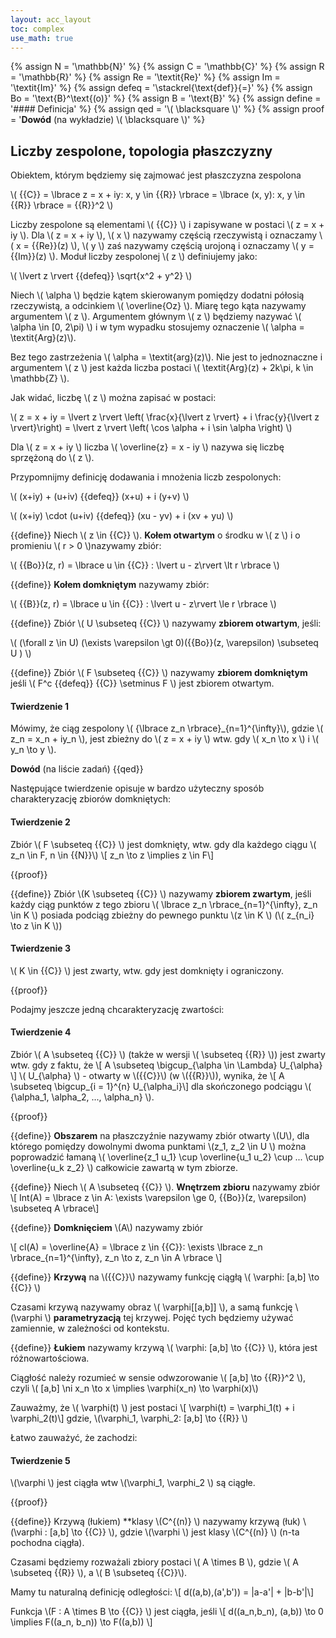 ```yaml
---
layout: acc_layout
toc: complex
use_math: true
---
```

<!-- MathJax shortcuts -->
{% assign N = '\mathbb{N}' %}
{% assign C = '\mathbb{C}' %}
{% assign R = '\mathbb{R}' %}
{% assign Re = '\textit{Re}' %}
{% assign Im = '\textit{Im}' %}
{% assign defeq = '\stackrel{\text{def}}{=}' %}
{% assign Bo = '\text{B}^\text{(o)}' %}
{% assign B = '\text{B}' %}
{% assign define = '#### Definicja' %}
{% assign qed = '\\( \blacksquare \\)' %}
{% assign proof = '**Dowód** (na wykładzie) \\( \blacksquare \\)' %}

Liczby zespolone, topologia płaszczyzny
---

Obiektem, którym będziemy się zajmować jest płaszczyzna zespolona

\\( {{C}} = \lbrace z = x + iy: x, y \in {{R}} \rbrace = \lbrace (x, y): x, y \in {{R}} \rbrace = {{R}}^2 \\)

Liczby zespolone są elementami \\( {{C}} \\) i zapisywane w postaci \\( z = x + iy \\).
Dla \\( z = x + iy \\), \\( x \\) nazywamy częścią rzeczywistą i oznaczamy \\( x = {{Re}}(z) \\), 
\\( y \\) zaś nazywamy częścią urojoną i oznaczamy \\( y = {{Im}}(z) \\).
Moduł liczby zespolonej \\( z \\) definiujemy jako: 

\\( \lvert z \rvert {{defeq}} \sqrt{x^2 + y^2} \\)

Niech \\( \alpha \\) będzie kątem skierowanym pomiędzy dodatni półosią rzeczywistą, a odcinkiem \\( \overline{Oz} \\). Miarę tego kąta nazywamy argumentem \\( z \\).
Argumentem głównym \\( z \\) będziemy nazywać \\( \alpha \in [0, 2\pi) \\) i w tym wypadku stosujemy oznaczenie \\( \alpha = \textit{Arg}(z)\\). 

Bez tego zastrzeżenia \\( \alpha = \textit{arg}(z)\\). Nie jest to jednoznaczne i argumentem \\( z \\) jest każda liczba postaci \\( \textit{Arg}(z) + 2k\pi, k \in \mathbb{Z} \\).

Jak widać, liczbę \\( z \\) można zapisać w postaci:

\\( z = x + iy = \lvert z \rvert \left( \frac{x}{\lvert z \rvert} + i \frac{y}{\lvert z \rvert}\right) = \lvert z \rvert \left( \cos \alpha + i \sin \alpha \right) \\)

Dla \\( z = x + iy \\) liczba \\( \overline{z} = x - iy \\) nazywa się liczbę sprzężoną do \\( z \\).

Przypomnijmy definicję dodawania i mnożenia liczb zespolonych:

\\( (x+iy) + (u+iv) {{defeq}} (x+u) + i (y+v) \\)

\\( (x+iy) \cdot (u+iv) {{defeq}} (xu - yv) + i (xv + yu) \\)

{{define}}
Niech \\( z \in {{C}} \\). **Kołem otwartym** o środku w \\( z \\) i o promieniu \\( r > 0 \\)nazywamy zbiór:

\\( {{Bo}}(z, r) = \lbrace u \in {{C}} : \lvert u - z\rvert \lt r \rbrace \\)

{{define}}
**Kołem domkniętym** nazywamy zbiór:

\\( {{B}}(z, r) = \lbrace u \in {{C}} : \lvert u - z\rvert \le r \rbrace  \\)

{{define}}
Zbiór \\( U \subseteq {{C}} \\) nazywamy **zbiorem otwartym**, jeśli:

\\( (\forall z \in U) (\exists \varepsilon \gt 0)({{Bo}}(z, \varepsilon) \subseteq U ) \\)

{{define}}
Zbiór \\( F \subseteq {{C}} \\) nazywamy **zbiorem domkniętym** jeśli \\( F^c {{defeq}} {{C}} \setminus F \\) jest zbiorem otwartym.

#### Twierdzenie 1
Mówimy, że ciąg zespolony \\( {\lbrace z_n \rbrace}_{n=1}^{\infty}\\), gdzie \\( z_n = x_n + iy_n \\), jest zbieżny do \\( z = x + iy \\) wtw. gdy \\( x_n \to x \\) i \\( y_n \to y \\). 

**Dowód** (na liście zadań) {{qed}}

Następujące twierdzenie opisuje w bardzo użyteczny sposób charakteryzację zbiorów domkniętych:

#### Twierdzenie 2
Zbiór \\( F \subseteq {{C}} \\) jest domknięty, wtw. gdy dla każdego ciągu
\\( z_n \in F, n \in {{N}}\\) \\[ z_n \to z \implies z \in F\\]

{{proof}}

{{define}}
Zbiór \\(K \subseteq {{C}} \\) nazywamy **zbiorem zwartym**, jeśli każdy ciąg punktów z tego zbioru 
\\( \lbrace z_n \rbrace_{n=1}^{\infty}, z_n \in K \\) posiada podciąg zbieżny do pewnego punktu \\(z \in K \\) (\\( z_{n_i} \to z \in K \\))

#### Twierdzenie 3
\\( K \in {{C}} \\) jest zwarty, wtw. gdy jest domknięty i ograniczony.

{{proof}}

Podajmy jeszcze jedną chcarakteryzację zwartości:

#### Twierdzenie 4
Zbiór \\( A \subseteq {{C}} \\) (także w wersji \\( \subseteq {{R}} \\)) jest zwarty wtw. gdy z faktu, że 
    \\[ A \subseteq \bigcup_{\alpha \in \Lambda} U_{\alpha} \\]
\\( U_{\alpha} \\) - otwarty w \\({{C}}\\) (w \\({{R}}\\)), wynika, że
    \\[ A \subseteq \bigcup_{i = 1}^{n} U_{\alpha_i}\\]
dla skończonego podciągu \\( {\alpha_1, \alpha_2, ..., \alpha_n} \\).

{{proof}}

{{define}}
**Obszarem** na płaszczyźnie nazywamy zbiór otwarty \\(U\\), dla którego pomiędzy dowolnymi dwoma punktami \\(z_1, z_2 \in U \\) można poprowadzić łamaną \\( \overline{z_1 u_1} \cup \overline{u_1 u_2} \cup ... \cup \overline{u_k z_2} \\) całkowicie zawartą w tym zbiorze.

{{define}}
Niech \\( A \subseteq {{C}} \\). **Wnętrzem zbioru** nazywamy zbiór 
    \\[ Int(A) = \lbrace z \in A: \exists \varepsilon \ge 0, {{Bo}}(z, \varepsilon) \subseteq A \rbrace\\]

{{define}}
**Domknięciem** \\(A\\) nazywamy zbiór

\\[ cl(A) = \overline{A} = \lbrace z \in {{C}}: 
    \exists \lbrace z_n \rbrace_{n=1}^{\infty}, z_n \to z, z_n \in A
\rbrace \\]

{{define}}
**Krzywą** na \\({{C}}\\) nazywamy funkcję ciągłą \\( \varphi: [a,b] \to {{C}} \\)

Czasami krzywą nazywamy obraz \\( \varphi[[a,b]] \\), a samą funkcję \\(\varphi \\) **parametryzacją** tej krzywej. Pojęć tych będziemy używać zamiennie, w zależności od kontekstu.

{{define}}
**Łukiem** nazywamy krzywą \\( \varphi: [a,b] \to {{C}} \\), która jest różnowartościowa.

Ciągłość należy rozumieć w sensie odwzorowanie \\( [a,b] \to {{R}}^2 \\), czyli 
\\( [a,b] \ni x_n \to x \implies  \varphi(x_n) \to \varphi(x)\\)

Zauważmy, że \\( \varphi(t) \\) jest postaci
\\[ \varphi(t) = \varphi_1(t) + i \varphi_2(t)\\]
gdzie, \\(\varphi_1, \varphi_2: [a,b] \to {{R}} \\)

Łatwo zauważyć, że zachodzi:

#### Twierdzenie 5
\\(\varphi \\) jest ciągła wtw \\(\varphi_1, \varphi_2 \\) są ciągłe.

{{proof}}

{{define}}
Krzywą (łukiem) **klasy \\(C^{(n)} \\) nazywamy krzywą (łuk) \\(\varphi : [a,b] \to {{C}} \\), gdzie \\(\varphi \\) jest klasy \\(C^{(n)} \\) (n-ta pochodna ciągła).

Czasami będziemy rozważali zbiory postaci \\( A \times B \\), gdzie \\( A \subseteq {{R}} \\), a \\( B \subseteq {{C}}\\).

Mamy tu naturalną definicję odległości:
\\[ d((a,b),(a',b')) = |a-a'| + |b-b'|\\]

Funkcja \\(F : A \times B \to {{C}} \\) jest ciągła, jeśli
\\[ d((a_n,b_n), (a,b)) \to 0 \implies F((a_n, b_n)) \to F((a,b)) \\]
